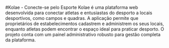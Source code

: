 #Kolae - Conecte-se pelo Esporte
Kolae é uma plataforma web desenvolvida para conectar atletas e entusiastas do desporto a locais desportivos, como campos e quadras. A aplicação permite que proprietários de estabelecimentos cadastrem e administrem os seus locais, enquanto atletas podem encontrar o espaço ideal para praticar desporto. O projeto conta com um painel administrativo robusto para gestão completa da plataforma.
